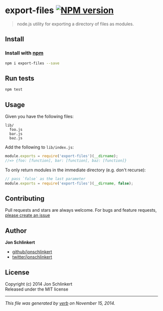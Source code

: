 # export-files [![NPM version](https://badge.fury.io/js/export-files.svg)](http://badge.fury.io/js/export-files)

> node.js utility for exporting a directory of files as modules.

## Install
### Install with [npm](npmjs.org)

```bash
npm i export-files --save
```

## Run tests

```bash
npm test
```

## Usage

Given you have the following files:

```
lib/
  foo.js
  bar.js
  baz.js
```

Add the following to `lib/index.js`:

```js
module.exports = require('export-files')(__dirname);
//=> {foo: [function], bar: [function], baz: [function]}
```

To only return modules in the immediate directory (e.g. don't recurse):

```js
// pass `false` as the last parameter
module.exports = require('export-files')(__dirname, false);
```

## Contributing
Pull requests and stars are always welcome. For bugs and feature requests, [please create an issue](https://github.com/jonschlinkert/export-files/issues)

## Author

**Jon Schlinkert**
 
+ [github/jonschlinkert](https://github.com/jonschlinkert)
+ [twitter/jonschlinkert](http://twitter.com/jonschlinkert) 

## License
Copyright (c) 2014 Jon Schlinkert  
Released under the MIT license

***

_This file was generated by [verb](https://github.com/assemble/verb) on November 15, 2014._